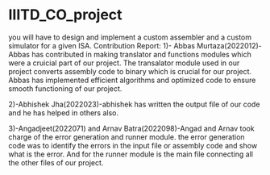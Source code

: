 # IIITD_CO_project
you will have to design and implement a custom assembler and a custom simulator for a given ISA.
Contribution Report:
1)- Abbas Murtaza(2022012)-Abbas has contributed in making translator and functions modules which were a cruicial part of our project.
The transalator module used in our project converts assembly code to binary which is crucial for our project.
Abbas has implemented efficient algorithms and optimized code to ensure smooth functioning of our project.

2)-Abhishek Jha(2022023)-abhishek has written the output file of our code and he has helped in others also.

3)-Angadjeet(2022071) and Arnav Batra(2022098)-Angad and Arnav took charge of the error generation and runner module.
the error generation code was to identify the errors in the input file or assembly code and show what is the error.
And for the runner module is the main file connecting all the other files of our project.
                          
                    
